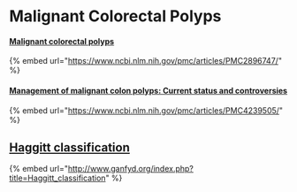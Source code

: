 # Malignant Colorectal Polyps

#### [Malignant colorectal polyps](https://www.ncbi.nlm.nih.gov/pmc/articles/PMC2896747/)

{% embed url="https://www.ncbi.nlm.nih.gov/pmc/articles/PMC2896747/" %}



#### [Management of malignant colon polyps: Current status and controversies](https://www.ncbi.nlm.nih.gov/pmc/articles/PMC4239505/)

{% embed url="https://www.ncbi.nlm.nih.gov/pmc/articles/PMC4239505/" %}



## [Haggitt classification](http://www.ganfyd.org/index.php?title=Haggitt\_classification) <a href="firstheading" id="firstheading"></a>

{% embed url="http://www.ganfyd.org/index.php?title=Haggitt_classification" %}

